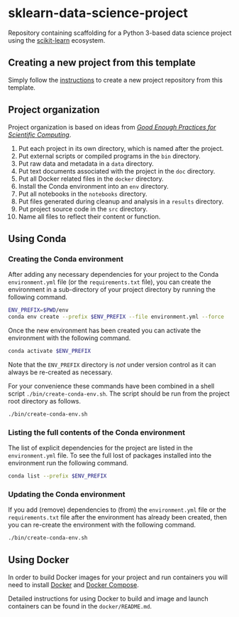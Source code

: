 # sklearn-data-science-project

Repository containing scaffolding for a Python 3-based data science project using the [scikit-learn](https://scikit-learn.org/stable/) ecosystem. 

## Creating a new project from this template

Simply follow the [instructions](https://help.github.com/en/articles/creating-a-repository-from-a-template) to create a new project repository from this template.

## Project organization

Project organization is based on ideas from [_Good Enough Practices for Scientific Computing_](https://journals.plos.org/ploscompbiol/article?id=10.1371/journal.pcbi.1005510).

1. Put each project in its own directory, which is named after the project.
2. Put external scripts or compiled programs in the `bin` directory.
3. Put raw data and metadata in a `data` directory.
4. Put text documents associated with the project in the `doc` directory.
5. Put all Docker related files in the `docker` directory.
6. Install the Conda environment into an `env` directory. 
7. Put all notebooks in the `notebooks` directory.
8. Put files generated during cleanup and analysis in a `results` directory.
9. Put project source code in the `src` directory.
10. Name all files to reflect their content or function.

## Using Conda

### Creating the Conda environment

After adding any necessary dependencies for your project to the Conda `environment.yml` file 
(or the `requirements.txt` file), you can create the environment in a sub-directory of your 
project directory by running the following command.

```bash
ENV_PREFIX=$PWD/env
conda env create --prefix $ENV_PREFIX --file environment.yml --force
```

Once the new environment has been created you can activate the environment with the following 
command.

```bash
conda activate $ENV_PREFIX
```

Note that the `ENV_PREFIX` directory is *not* under version control as it can always be re-created as 
necessary.

For your convenience these commands have been combined in a shell script `./bin/create-conda-env.sh`. 
The script should be run from the project root directory as follows. 

```bash
./bin/create-conda-env.sh
```

### Listing the full contents of the Conda environment

The list of explicit dependencies for the project are listed in the `environment.yml` file. To see 
the full lost of packages installed into the environment run the following command.

```bash
conda list --prefix $ENV_PREFIX
```

### Updating the Conda environment

If you add (remove) dependencies to (from) the `environment.yml` file or the `requirements.txt` file 
after the environment has already been created, then you can re-create the environment with the 
following command.

```bash
./bin/create-conda-env.sh
```

## Using Docker

In order to build Docker images for your project and run containers you will need to install 
[Docker](https://docs.docker.com/install/) and [Docker Compose](https://docs.docker.com/compose/install/).

Detailed instructions for using Docker to build and image and launch containers can be found in 
the `docker/README.md`.
